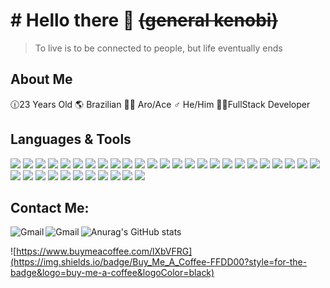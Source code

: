 

# # Hello there 👋  ~~(general kenobi)~~
> To live is to be connected to people, but life eventually ends

## About Me
	
 🕧23 Years Old
 🌎 Brazilian
 🏳️‍🌈 Aro/Ace
 ♂️ He/Him
 👨‍💻FullStack Developer
 


## Languages & Tools

![](https://img.shields.io/badge/.NET-512BD4?style=for-the-badge&logo=dotnet&logoColor=white)  ![](https://img.shields.io/badge/Bootstrap-563D7C?style=for-the-badge&logo=bootstrap&logoColor=white)  ![](https://img.shields.io/badge/Docker-2CA5E0?style=for-the-badge&logo=docker&logoColor=white)  ![](https://img.shields.io/badge/Electron-2B2E3A?style=for-the-badge&logo=electron&logoColor=9FEAF9) ![](https://img.shields.io/badge/jQuery-0769AD?style=for-the-badge&logo=jquery&logoColor=white) ![](https://img.shields.io/badge/kubernetes-326ce5.svg?&style=for-the-badge&logo=kubernetes&logoColor=white) ![](https://img.shields.io/badge/React-20232A?style=for-the-badge&logo=react&logoColor=61DAFB) ![](https://img.shields.io/badge/Wordpress-21759B?style=for-the-badge&logo=wordpress&logoColor=white) ![](https://img.shields.io/badge/Markdown-000000?style=for-the-badge&logo=markdown&logoColor=white) ![](https://img.shields.io/badge/CSS3-1572B6?style=for-the-badge&logo=css3&logoColor=white)  ![](https://img.shields.io/badge/HTML5-E34F26?style=for-the-badge&logo=html5&logoColor=white) ![](https://img.shields.io/badge/LaTeX-47A141?style=for-the-badge&logo=LaTeX&logoColor=white) ![](https://img.shields.io/badge/PHP-777BB4?style=for-the-badge&logo=php&logoColor=white) ![](https://img.shields.io/badge/Arch_Linux-1793D1?style=for-the-badge&logo=arch-linux&logoColor=white) ![](https://img.shields.io/badge/Debian-A81D33?style=for-the-badge&logo=debian&logoColor=white) ![](https://img.shields.io/badge/Linux-FCC624?style=for-the-badge&logo=linux&logoColor=black) ![](https://img.shields.io/badge/Windows-0078D6?style=for-the-badge&logo=windows&logoColor=white) ![](https://img.shields.io/badge/freebsd-AB2B28?style=for-the-badge&logo=freebsd&logoColor=white) ![](https://img.shields.io/badge/Adobe%20after%20affects-CF96FD?style=for-the-badge&logo=Adobe%20after%20effects&logoColor=393665)  ![](https://img.shields.io/badge/Adobe%20Photoshop-31A8FF?style=for-the-badge&logo=Adobe%20Photoshop&logoColor=black)  ![](https://img.shields.io/badge/gimp-5C5543?style=for-the-badge&logo=gimp&logoColor=white)  ![](https://img.shields.io/badge/MariaDB-003545?style=for-the-badge&logo=mariadb&logoColor=white)  ![](https://img.shields.io/badge/MySQL-005C84?style=for-the-badge&logo=mysql&logoColor=white)  ![](https://img.shields.io/badge/Microsoft%20SQL%20Server-CC2927?style=for-the-badge&logo=microsoft%20sql%20server&logoColor=white) ![](https://img.shields.io/badge/C%23-239120?style=for-the-badge&logo=c-sharp&logoColor=white) ![](https://img.shields.io/badge/OpenJDK-ED8B00?style=for-the-badge&logo=openjdk&logoColor=white)  ![](https://img.shields.io/badge/JavaScript-323330?style=for-the-badge&logo=javascript&logoColor=F7DF1E)   ![](https://img.shields.io/badge/Eclipse-2C2255?style=for-the-badge&logo=eclipse&logoColor=white) ![](https://img.shields.io/badge/Visual_Studio-5C2D91?style=for-the-badge&logo=visual%20studio&logoColor=white)  ![](https://img.shields.io/badge/Python-FFD43B?style=for-the-badge&logo=python&logoColor=blue) ![](https://img.shields.io/badge/Shell_Script-121011?style=for-the-badge&logo=gnu-bash&logoColor=white)    ![](https://img.shields.io/badge/TensorFlow-FF6F00?style=for-the-badge&logo=tensorflow&logoColor=white) ![](https://img.shields.io/badge/Nextcloud-0082C9?style=for-the-badge&logo=Nextcloud&logoColor=white) ![](https://img.shields.io/badge/GIT-E44C30?style=for-the-badge&logo=git&logoColor=white) ![](https://img.shields.io/badge/windows%20terminal-4D4D4D?style=for-the-badge&logo=windows%20terminal&logoColor=white ) ![](https://img.shields.io/badge/VMware-231f20?style=for-the-badge&logo=VMware&logoColor=white)
 
## Contact Me:
<a href="mailto:rogeriosalvadeo@gmail.com">
 <img align="left" alt="Gmail" src="https://img.shields.io/badge/rogeriosalvadeo@gmail.com-D14836?style=for-the-badge&logo=gmail&logoColor=white" />
</a>
<a href="linkedin.com/in/rogeriosalvadeo/">
 <img align="left" alt="Gmail" src="https://img.shields.io/badge/in/rogeriosalvadeo/-0077B5?style=for-the-badge&logo=linkedin&logoColor=white" />
</a>



![Anurag's GitHub stats](https://github-readme-stats.vercel.app/api?username=rogersalvadeo256&show_icons=true&theme=dark)



![https://www.buymeacoffee.com/lXbVFRG](https://img.shields.io/badge/Buy_Me_A_Coffee-FFDD00?style=for-the-badge&logo=buy-me-a-coffee&logoColor=black)

